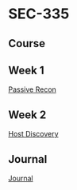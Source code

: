 # SEC-335

## Course

## Week 1
[Passive Recon](https://github.com/Michael-Pinelli/SEC-335/blob/main/Passive%20Recon.docx)

## Week 2
[Host Discovery]()

## Journal
[Journal](https://github.com/Michael-Pinelli/SEC-335/wiki)
